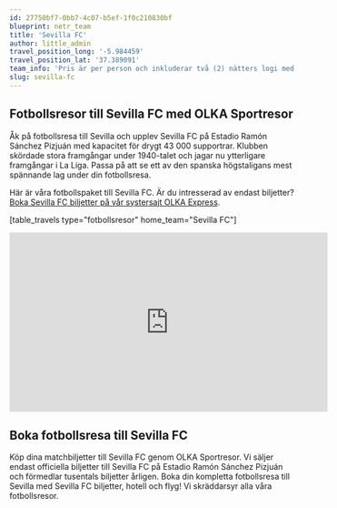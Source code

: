 ```yaml
---
id: 27750bf7-0bb7-4c07-b5ef-1f0c210830bf
blueprint: netr_team
title: 'Sevilla FC'
author: little_admin
travel_position_long: '-5.984459'
travel_position_lat: '37.389091'
team_info: 'Pris är per person och inkluderar två (2) nätters logi med del i dubbelrum på 3*** hotell i Sevilla, frukost på hotellet samt matchbiljett på arenans kortsida. OBS! Priset som också inkluderar flyg är ett frånpris.'
slug: sevilla-fc
---
```

<h2>Fotbollsresor till Sevilla FC med OLKA Sportresor</h2>
<p>Åk på fotbollsresa till Sevilla och upplev Sevilla FC på Estadio Ramón Sánchez Pizjuán med kapacitet för drygt 43 000 supportrar. Klubben skördade stora framgångar under 1940-talet och jagar nu ytterligare framgångar i La Liga. Passa på att se ett av den spanska högstaligans mest spännande lag under din fotbollsresa.</p>
<p>Här är våra fotbollspaket till Sevilla FC. Är du intresserad av endast biljetter? <a href="https://www.olkaexpress.se/fotbollsbiljetter/la-liga-spanien/sevilla/sevilla-fc">Boka Sevilla FC biljetter på vår systersajt OLKA Express</a>.</p>
<p>[table_travels type="fotbollsresor" home_team="Sevilla FC"]</p>
<p><iframe src="https://www.youtube.com/embed/OguNpoa3fNw" width="560" height="315" frameborder="0" allowfullscreen="allowfullscreen" data-mce-fragment="1"><span data-mce-type="bookmark" style="display: inline-block; width: 0px; overflow: hidden; line-height: 0;" class="mce_SELRES_start">﻿</span><span data-mce-type="bookmark" style="display: inline-block; width: 0px; overflow: hidden; line-height: 0;" class="mce_SELRES_start">﻿</span><span data-mce-type="bookmark" style="display: inline-block; width: 0px; overflow: hidden; line-height: 0;" class="mce_SELRES_start">﻿</span></iframe></p>
<h2>Boka fotbollsresa till Sevilla FC</h2>
<p>Köp dina matchbiljetter till Sevilla FC genom OLKA Sportresor. Vi säljer endast officiella biljetter till Sevilla FC på Estadio Ramón Sánchez Pizjuán och förmedlar tusentals biljetter årligen. Boka din kompletta fotbollsresa till Sevilla med Sevilla FC biljetter, hotell och flyg! Vi skräddarsyr alla våra fotbollsresor.</p>
